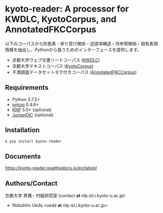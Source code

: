 # kyoto-reader: A processor for KWDLC, KyotoCorpus, and AnnotatedFKCCorpus

以下のコーパスから形態素・係り受け関係・述語項構造・共参照関係・固有表現情報を抽出し、Pythonから扱うためのインターフェースを提供します。 

- 京都大学ウェブ文書リードコーパス ([KWDLC](https://github.com/ku-nlp/KWDLC))
- 京都大学テキストコーパス ([KyotoCorpus](https://github.com/ku-nlp/KyotoCorpus))
- 不満調査データセットタグ付きコーパス ([AnnotatedFKCCorpus](https://github.com/ku-nlp/AnnotatedFKCCorpus))

## Requirements

- Python 3.7.2+
- [pyknp](https://github.com/ku-nlp/pyknp) 0.4.6+
- [KNP](http://nlp.ist.i.kyoto-u.ac.jp/index.php?KNP) 5.0+ (optional)
- [JumanDIC](https://github.com/ku-nlp/JumanDIC) (optional)

## Installation

```zsh
$ pip install kyoto-reader
```

## Documents

<https://kyoto-reader.readthedocs.io/en/latest/>

## Authors/Contact

京都大学 黒橋・村脇研究室 (contact **at** nlp.ist.i.kyoto-u.ac.jp)

- Nobuhiro Ueda <ueda **at** nlp.ist.i.kyoto-u.ac.jp>
